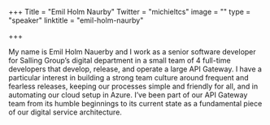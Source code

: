 +++
Title = "Emil Holm Naurby"
Twitter = "michieltcs"
image = ""
type = "speaker"
linktitle = "emil-holm-naurby"

+++

My name is Emil Holm Nauerby and I work as a senior software developer for Salling Group’s digital department in a small team of 4 full-time developers that develop, release, and operate a large API Gateway. I have a particular interest in building a strong team culture around frequent and fearless releases, keeping our processes simple and friendly for all, and in automating our cloud setup in Azure. I’ve been part of our API Gateway team from its humble beginnings to its current state as a fundamental piece of our digital service architecture.
